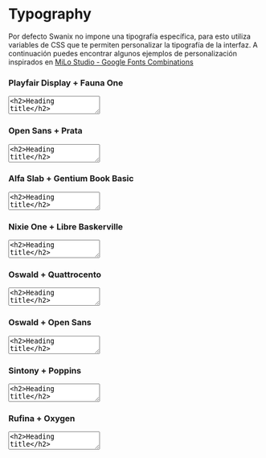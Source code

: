 <figure class="hero" style="--hero-image:url(https://source.unsplash.com/g-YsyUUwT9M/1800x600);"></figure>

# Typography

Por defecto Swanix no impone una tipografía específica, para esto utiliza variables de CSS que te permiten personalizar la tipografía de la interfaz. A continuación puedes encontrar algunos ejemplos de personalización inspirados en [MiLo Studio - Google Fonts Combinations](https://www.behance.net/gallery/35768979/Typography-Google-Fonts-Combinations)

### Playfair Display + Fauna One

<textarea code-editor="mixed" code-result-size="280">
<h2>Heading title</h2>
<p>
Lorem consectetuer adipiscing elit. Nullam dignissim convallis est.
suscipit dui. Nam sit amet sem. Aliquam libero nisi, imperdiet at,
gravida vehicula, nisl. Praesent mattis, massa quis luctus fermentum,
volutpat justo, eu volutpat enim diam eget metus. Maecenas ornare.
tellus eget sapien fringilla nonummy. Massa quis luctus ferm mattis
Mauris a ante. Suspendisse quam sem, consequat at, commodo vitae.
Morbi imperdiet augue quis tellus.
</p>
<style>
/* Playfair Display + Fauna One
---------------------------------------------- */
@import url('https://fonts.googleapis.com/css?family=Playfair+Display');
@import url('https://fonts.googleapis.com/css?family=Fauna+One|Playfair+Display');
:root {
  --text-heading-font: 'Playfair Display', serif;
  --text-body-font: 'Fauna One', serif;
  --text-heading-weight: normal;
  --text-heading-color: var(--brand1);
}
</style>
</textarea>


### Open Sans + Prata

<textarea code-editor="mixed" code-result-size="280">
<h2>Heading title</h2>
<p>
Lorem consectetuer adipiscing elit. Nullam dignissim convallis est.
suscipit dui. Nam sit amet sem. Aliquam libero nisi, imperdiet at,
gravida vehicula, nisl. Praesent mattis, massa quis luctus fermentum,
volutpat justo, eu volutpat enim diam eget metus. Maecenas ornare.
tellus eget sapien fringilla nonummy. Massa quis luctus ferm mattis
Mauris a ante. Suspendisse quam sem, consequat at, commodo vitae.
Morbi imperdiet augue quis tellus.
</p>
<style>
/* Open Sans + Prata
---------------------------------------------- */
@import url('https://fonts.googleapis.com/css?family=Open+Sans');
@import url('https://fonts.googleapis.com/css?family=Prata');
:root {
  --text-heading-font: 'Open Sans', sans-serif;
  --text-body-font: 'Prata', serif;
  --text-heading-weight: normal;
  --text-heading-color: var(--brand1);
}
</style>
</textarea>


### Alfa Slab + Gentium Book Basic

<textarea code-editor="mixed" code-result-size="280">
<h2>Heading title</h2>
<p>
Lorem consectetuer adipiscing elit. Nullam dignissim convallis est.
suscipit dui. Nam sit amet sem. Aliquam libero nisi, imperdiet at,
gravida vehicula, nisl. Praesent mattis, massa quis luctus fermentum,
volutpat justo, eu volutpat enim diam eget metus. Maecenas ornare.
tellus eget sapien fringilla nonummy. Massa quis luctus ferm mattis
Mauris a ante. Suspendisse quam sem, consequat at, commodo vitae.
Morbi imperdiet augue quis tellus.
</p>
<style>
/* Alfa Slab + Gentium Book Basic
---------------------------------------------- */
@import url('https://fonts.googleapis.com/css?family=Alfa+Slab+One');
@import url('https://fonts.googleapis.com/css?family=Gentium+Book+Basic');
:root {
  --text-heading-font: 'Alfa Slab One', cursive;
  --text-body-font: 'Gentium Book Basic', serif;
  --text-heading-weight: normal;
  --text-heading-color: var(--brand1);
}
</style>
</textarea>


### Nixie One + Libre Baskerville

<textarea code-editor="mixed" code-result-size="280">
<h2>Heading title</h2>
<p>
Lorem consectetuer adipiscing elit. Nullam dignissim convallis est.
suscipit dui. Nam sit amet sem. Aliquam libero nisi, imperdiet at,
gravida vehicula, nisl. Praesent mattis, massa quis luctus fermentum,
volutpat justo, eu volutpat enim diam eget metus. Maecenas ornare.
tellus eget sapien fringilla nonummy. Massa quis luctus ferm mattis
Mauris a ante. Suspendisse quam sem, consequat at, commodo vitae.
Morbi imperdiet augue quis tellus.
</p>
<style>
/* Nixie One + Libre Baskerville
---------------------------------------------- */
@import url('https://fonts.googleapis.com/css?family=Nixie+One');
@import url('https://fonts.googleapis.com/css?family=Libre+Baskerville');
:root {
  --text-heading-font: 'Nixie One', cursive;
  --text-body-font: 'Libre Baskerville', serif;
  --text-heading-weight: normal;
  --text-heading-color: var(--brand1);
}
</style>
</textarea>


### Oswald + Quattrocento

<textarea code-editor="mixed" code-result-size="280">
<h2>Heading title</h2>
<p>
Lorem consectetuer adipiscing elit. Nullam dignissim convallis est.
suscipit dui. Nam sit amet sem. Aliquam libero nisi, imperdiet at,
gravida vehicula, nisl. Praesent mattis, massa quis luctus fermentum,
volutpat justo, eu volutpat enim diam eget metus. Maecenas ornare.
tellus eget sapien fringilla nonummy. Massa quis luctus ferm mattis
Mauris a ante. Suspendisse quam sem, consequat at, commodo vitae.
Morbi imperdiet augue quis tellus.
</p>
<style>
/* Oswald + Quattrocento
---------------------------------------------- */
@import url('https://fonts.googleapis.com/css?family=Oswald');
@import url('https://fonts.googleapis.com/css?family=Quattrocento');
:root {
  --text-heading-font: 'Oswald', sans-serif;
  --text-body-font: 'Quattrocento', serif;
  --text-heading-weight: normal;
  --text-heading-color: var(--brand1);
}
</style>
</textarea>


### Oswald + Open Sans

<textarea code-editor="mixed" code-result-size="280">
<h2>Heading title</h2>
<p>
Lorem consectetuer adipiscing elit. Nullam dignissim convallis est.
suscipit dui. Nam sit amet sem. Aliquam libero nisi, imperdiet at,
gravida vehicula, nisl. Praesent mattis, massa quis luctus fermentum,
volutpat justo, eu volutpat enim diam eget metus. Maecenas ornare.
tellus eget sapien fringilla nonummy. Massa quis luctus ferm mattis
Mauris a ante. Suspendisse quam sem, consequat at, commodo vitae.
Morbi imperdiet augue quis tellus.
</p>
<style>
/* Oswald + Open Sans
---------------------------------------------- */
@import url('https://fonts.googleapis.com/css?family=Oswald');
@import url('https://fonts.googleapis.com/css?family=Open+Sans');
:root {
  --text-heading-font: 'Oswald', sans-serif;
  --text-body-font: 'Open Sans', sans-serif;
  --text-heading-weight: normal;
  --text-heading-color: var(--brand1);
}
</style>
</textarea>


### Sintony + Poppins

<textarea code-editor="mixed" code-result-size="280">
<h2>Heading title</h2>
<p>
Lorem consectetuer adipiscing elit. Nullam dignissim convallis est.
suscipit dui. Nam sit amet sem. Aliquam libero nisi, imperdiet at,
gravida vehicula, nisl. Praesent mattis, massa quis luctus fermentum,
volutpat justo, eu volutpat enim diam eget metus. Maecenas ornare.
tellus eget sapien fringilla nonummy. Massa quis luctus ferm mattis
Mauris a ante. Suspendisse quam sem, consequat at, commodo vitae.
Morbi imperdiet augue quis tellus.
</p>
<style>
/* Sintony + Poppins
---------------------------------------------- */
@import url('https://fonts.googleapis.com/css?family=Sintony');
@import url('https://fonts.googleapis.com/css?family=Poppins');
:root {
  --text-heading-font: 'Sintony', sans-serif;
  --text-body-font: 'Poppins', sans-serif;
  --text-heading-weight: normal;
  --text-heading-color: var(--brand1);
}
</style>
</textarea>

### Rufina + Oxygen

<textarea code-editor="mixed" code-result-size="280">
<h2>Heading title</h2>
<p>
Lorem consectetuer adipiscing elit. Nullam dignissim convallis est.
suscipit dui. Nam sit amet sem. Aliquam libero nisi, imperdiet at,
gravida vehicula, nisl. Praesent mattis, massa quis luctus fermentum,
volutpat justo, eu volutpat enim diam eget metus. Maecenas ornare.
tellus eget sapien fringilla nonummy. Massa quis luctus ferm mattis
Mauris a ante. Suspendisse quam sem, consequat at, commodo vitae.
Morbi imperdiet augue quis tellus.
</p>
<style>
/* Rufina + Oxygen
---------------------------------------------- */
@import url('https://fonts.googleapis.com/css?family=Rufina');
@import url('https://fonts.googleapis.com/css?family=Oxygen');
:root {
  --text-heading-font: 'Rufina', serif;
  --text-body-font: 'Oxygen', sans-serif;
  --text-heading-weight: normal;
  --text-heading-color: var(--brand1);
}
</style>
</textarea>